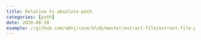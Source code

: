 ```yaml
---
title: Relative to absolute path
categories: [path]
date: 2020-08-30
example: //github.com/a8nj/cove/blob/master/extract-file/extract-file.php
---
```

